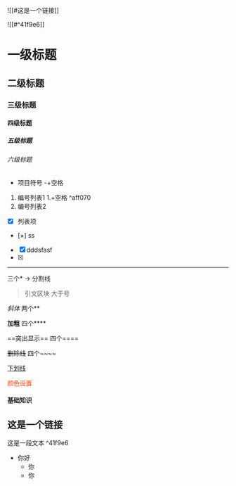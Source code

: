 ![[#这是一个链接]]


![[#^41f9e6]]


# 一级标题

## 二级标题

### 三级标题

#### 四级标题

##### 五级标题

###### 六级标题

- 项目符号		 -+空格

1. 编号列表1    1.+空格 ^aff070
2. 编号列表2

- [x] 列表项
- [×] ss
- [x] dddsfasf
- [x] 

***
三个*  -> 分割线

> 引文区块 	 大于号


*斜体* 		两个**

**加粗**     四个****

==突出显示==       四个====

~~删除线~~			四个~~~~

<ins>下划线</ins>    

<font color=#ff4500>颜色设置</font>

#### 基础知识


## 这是一个链接
这是一段文本 ^41f9e6

- 你好
	- 你
	- 你



